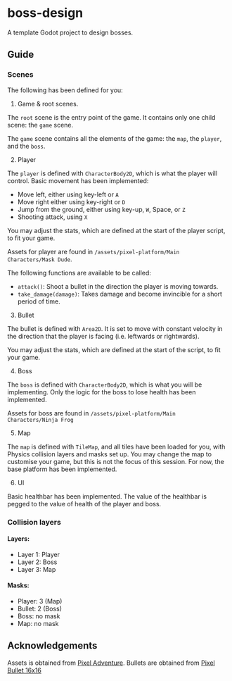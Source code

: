 # boss-design

A template Godot project to design bosses.

## Guide

### Scenes

The following has been defined for you:

1. Game & root scenes.

The `root` scene is the entry point of the game. It contains only one child scene: the `game` scene.

The `game` scene contains all the elements of the game: the `map`, the `player`, and the `boss`.

2. Player

The `player` is defined with `CharacterBody2D`, which is what the player will control. Basic movement has been implemented:

* Move left, either using key-left or `A`
* Move right either using key-right or `D`
* Jump from the ground, either using key-up, `W`, Space, or `Z`
* Shooting attack, using `X`

You may adjust the stats, which are defined at the start of the player script, to fit your game.

Assets for player are found in `/assets/pixel-platform/Main Characters/Mask Dude`.

The following functions are available to be called:

* `attack()`: Shoot a bullet in the direction the player is moving towards.
* `take_damage(damage)`: Takes damage and become invincible for a short period of time.

3. Bullet

The bullet is defined with `Area2D`. It is set to move with constant velocity in the direction that the player is facing (i.e. leftwards or rightwards).

You may adjust the stats, which are defined at the start of the script, to fit your game.

4. Boss

The `boss` is defined with `CharacterBody2D`, which is what you will be implementing. Only the logic for the boss to lose health has been implemented.

Assets for boss are found in `/assets/pixel-platform/Main Characters/Ninja Frog`

5. Map

The `map` is defined with `TileMap`, and all tiles have been loaded for you, with Physics collision layers and masks set up. You may change the map to customise your game, but this is not the focus of this session. For now, the base platform has been implemented.

6. UI

Basic healthbar has been implemented. The value of the healthbar is pegged to the value of health of the player and boss.

### Collision layers

#### Layers:

* Layer 1: Player
* Layer 2: Boss
* Layer 3: Map

#### Masks:

* Player: 3 (Map)
* Bullet: 2 (Boss)
* Boss: no mask
* Map: no mask

## Acknowledgements

Assets is obtained from [Pixel Adventure](https://pixelfrog-assets.itch.io/pixel-adventure-1).
Bullets are obtained from [Pixel Bullet 16x16](https://bdragon1727.itch.io/fire-pixel-bullet-16x16)
